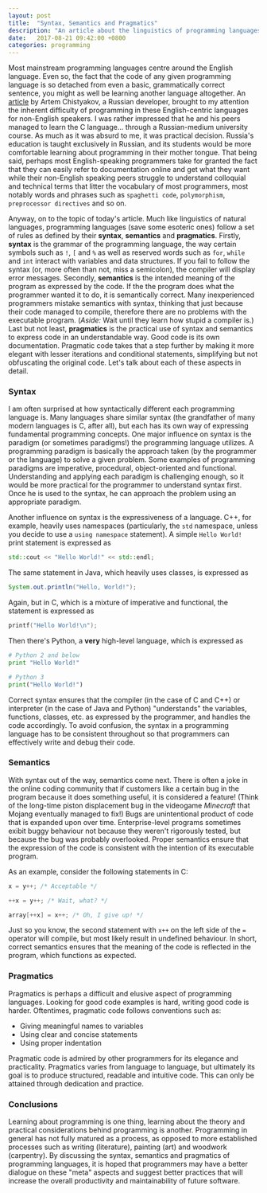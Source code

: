 ```yaml
---
layout: post
title:  "Syntax, Semantics and Pragmatics"
description: "An article about the linguistics of programming languages."
date:   2017-08-21 09:42:00 +0800
categories: programming
---
```


Most mainstream programming languages centre around the English language. Even so, the fact that the code of any given programming language is so detached from even a basic, grammatically correct sentence, you might as well be learning another language altogether. An [article](https://temochka.com/blog/posts/2017/06/28/the-language-of-programming.html) by Artem Chistyakov, a Russian developer, brought to my attention the inherent difficulty of programming in these English-centric languages for non-English speakers. I was rather impressed that he and his peers managed to learn the C language... through a Russian-medium university course. As much as it was absurd to me, it was practical decision. Russia's education is taught exclusively in Russian, and its students would be more comfortable learning about programming in their mother tongue. That being said, perhaps most English-speaking programmers take for granted the fact that they can easily refer to documentation online and get what they want while their non-English speaking peers struggle to understand colloquial and technical terms that litter the vocabulary of most programmers, most notably words and phrases such as `spaghetti code`, `polymorphism`, `preprocessor directives` and so on.

Anyway, on to the topic of today's article. Much like linguistics of natural languages, programming languages (save some esoteric ones) follow a set of rules as defined by their **syntax**, **semantics** and **pragmatics**. Firstly, **syntax** is the grammar of the programming language, the way certain symbols such as `!`, `[` and `%` as well as reserved words such as `for`, `while` and `int` interact with variables and data structures. If you fail to follow the syntax (or, more often than not, miss a semicolon), the compiler will display error messages. Secondly, **semantics** is the intended meaning of the program as expressed by the code. If the the program does what the programmer wanted it to do, it is semantically correct. Many inexperienced programmers mistake semantics with syntax, thinking that just because their code managed to compile, therefore there are no problems with the executable program. (*Aside:* Wait until they learn how stupid a compiler is.) Last but not least, **pragmatics** is the practical use of syntax and semantics to express code in an understandable way. Good code is its own documentation. Pragmatic code takes that a step further by making it more elegant with lesser iterations and conditional statements, simplifying but not obfuscating the original code. Let's talk about each of these aspects in detail.

### Syntax

I am often surprised at how syntactically different each programming language is. Many languages share similar syntax (the grandfather of many modern languages is C, after all), but each has its own way of expressing fundamental programming concepts. One major influence on syntax is the paradigm (or sometimes paradigms!) the programming language utilizes. A programming paradigm is basically the approach taken (by the programmer or the language) to solve a given problem. Some examples of programming paradigms are imperative, procedural, object-oriented and functional. Understanding and applying each paradigm is challenging enough, so it would be more practical for the programmer to understand syntax first. Once he is used to the syntax, he can approach the problem using an appropriate paradigm. 

Another influence on syntax is the expressiveness of a language. C++, for example, heavily uses namespaces (particularly, the `std` namespace, unless you decide to use a `using namespace` statement). A simple `Hello World!` print statement is expressed as

```cpp
std::cout << "Hello World!" << std::endl;
```

The same statement in Java, which heavily uses classes, is expressed as

```java
System.out.println("Hello, World!");
```

Again, but in C, which is a mixture of imperative and functional, the statement is expressed as

```c
printf("Hello World!\n");
```

Then there's Python, a **very** high-level language, which is expressed as

```python
# Python 2 and below
print "Hello World!"

# Python 3
print("Hello World!")
```

Correct syntax ensures that the compiler (in the case of C and C++) or interpreter (in the case of Java and Python) "understands" the variables, functions, classes, etc. as expressed by the programmer, and handles the code accordingly. To avoid confusion, the syntax in a programming language has to be consistent throughout so that programmers can effectively write and debug their code.

### Semantics

With syntax out of the way, semantics come next. There is often a joke in the online coding community that if customers like a certain bug in the program because it does something useful, it is considered a feature! (Think of the long-time piston displacement bug in the videogame *Minecraft* that Mojang eventually managed to fix!) Bugs are unintentional product of code that is expanded upon over time. Enterprise-level programs sometimes exibit buggy behaviour not because they weren't rigorously tested, but because the bug was probably overlooked. Proper semantics ensure that the expression of the code is consistent with the intention of its executable program.

As an example, consider the following statements in C:

```c
x = y++; /* Acceptable */

++x = y++; /* Wait, what? */

array[++x] = x++; /* Oh, I give up! */
```

Just so you know, the second statement with `x++` on the left side of the `=` operator will compile, but most likely result in undefined behaviour. In short, correct semantics ensures that the meaning of the code is reflected in the program, which functions as expected.

### Pragmatics

Pragmatics is perhaps a difficult and elusive aspect of programming languages. Looking for good code examples is hard, writing good code is harder. Oftentimes, pragmatic code follows conventions such as:

- Giving meaningful names to variables
- Using clear and concise statements
- Using proper indentation

Pragmatic code is admired by other programmers for its elegance and practicality. Pragmatics varies from language to language, but ultimately its goal is to produce structured, readable and intuitive code. This can only be attained through dedication and practice.

### Conclusions

Learning about programming is one thing, learning about the theory and practical considerations behind programming is another. Programming in general has not fully matured as a process, as opposed to more established processes such as writing (literature), painting (art) and woodwork (carpentry). By discussing the syntax, semantics and pragmatics of programming languages, it is hoped that programmers may have a better dialogue on these "meta" aspects and suggest better practices that will increase the overall productivity and maintainability of future software.
